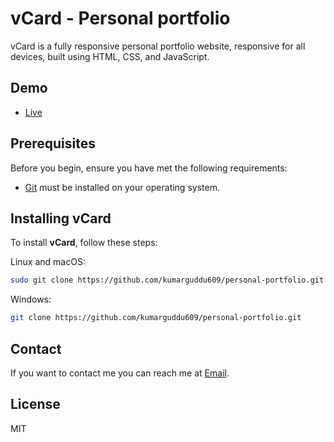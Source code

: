 # vCard - Personal portfolio

vCard is a fully responsive personal portfolio website, responsive for all devices, built using HTML, CSS, and JavaScript.

## Demo

- [Live](https://guddu.tech/ "View Live")

## Prerequisites

Before you begin, ensure you have met the following requirements:

- [Git](https://git-scm.com/downloads "Download Git") must be installed on your operating system.

## Installing vCard

To install **vCard**, follow these steps:

Linux and macOS:

```bash
sudo git clone https://github.com/kumarguddu609/personal-portfolio.git
```

Windows:

```bash
git clone https://github.com/kumarguddu609/personal-portfolio.git
```

## Contact

If you want to contact me you can reach me at [Email](mailto:kumarguddu609@gmail.com).

## License

MIT
